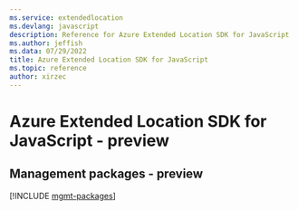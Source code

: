 ```yaml
---
ms.service: extendedlocation
ms.devlang: javascript
description: Reference for Azure Extended Location SDK for JavaScript
ms.author: jeffish
ms.data: 07/29/2022
title: Azure Extended Location SDK for JavaScript
ms.topic: reference
author: xirzec
---
```

# Azure Extended Location SDK for JavaScript - preview

## Management packages - preview
[!INCLUDE [mgmt-packages](extended-location-mgmt-index.md)]